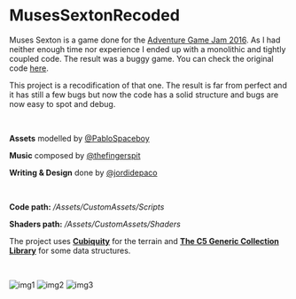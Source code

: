 # MusesSextonRecoded

Muses Sexton is a game done for the [Adventure Game Jam 2016](http://gamejolt.com/games/muses-sexton/149995).
As I had neither enough time nor experience I ended up with a monolithic and tightly coupled code. The result was a buggy game. You can check the original code [here](https://github.com/Llikdowk/MusesSexton).

This project is a recodification of that one. The result is far from perfect and it has still a few bugs but now the code has a solid structure and bugs are now easy to spot and debug.
&nbsp;

&nbsp;

**Assets** modelled by [@PabloSpaceboy](https://twitter.com/PabloSpaceboy)

**Music** composed by [@thefingerspit](https://twitter.com/thefingerspit)

**Writing & Design** done by [@jordidepaco](https://twitter.com/jordidepaco)
&nbsp;

&nbsp;

**Code path:** */Assets/CustomAssets/Scripts*

**Shaders path:** */Assets/CustomAssets/Shaders*

The project uses [**Cubiquity**](https://www.assetstore.unity3d.com/en/#!/content/12689) for the terrain and [**The C5 Generic Collection Library**](https://www.itu.dk/research/c5/) for some data structures.
&nbsp;

&nbsp;

![img1](http://i.imgur.com/vg0TA6B.png)
![img2](http://i.imgur.com/LOMDzm9.png)
![img3](http://i.imgur.com/0bqVjtM.png)
